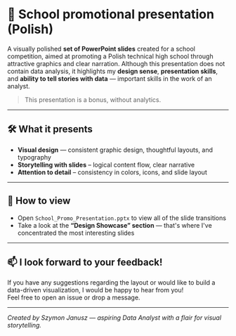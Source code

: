 # 🎨 School promotional presentation (Polish)

A visually polished **set of PowerPoint slides** created for a school competition, aimed at promoting a Polish technical high school through attractive graphics and clear narration. Although this presentation does not contain data analysis, it highlights my **design sense**, **presentation skills**, and **ability to tell stories with data** — important skills in the work of an analyst.

>  This presentation is a bonus, without analytics.

---

## 🛠️ What it presents

- **Visual design** — consistent graphic design, thoughtful layouts, and typography
- **Storytelling with slides** – logical content flow, clear narrative
- **Attention to detail** – consistency in colors, icons, and slide layout

---

## 📂 How to view

- Open `School_Promo_Presentation.pptx` to view all of the slide transitions
- Take a look at the **“Design Showcase” section** — that's where I've concentrated the most interesting slides

---

## 📫 I look forward to your feedback!

If you have any suggestions regarding the layout or would like to build a data-driven visualization, I would be happy to hear from you!  
Feel free to open an issue or drop a message.

---

*Created by Szymon Janusz — aspiring Data Analyst with a flair for visual storytelling.*
